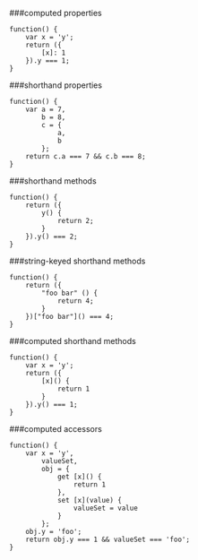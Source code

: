 ###computed properties
          
```
function() {
    var x = 'y';
    return ({
        [x]: 1
    }).y === 1;
}
```
###shorthand properties
          
```
function() {
    var a = 7,
        b = 8,
        c = {
            a,
            b
        };
    return c.a === 7 && c.b === 8;
}
```
###shorthand methods
          
```
function() {
    return ({
        y() {
            return 2;
        }
    }).y() === 2;
}
```
###string-keyed shorthand methods
          
```
function() {
    return ({
        "foo bar" () {
            return 4;
        }
    })["foo bar"]() === 4;
}
```
###computed shorthand methods
          
```
function() {
    var x = 'y';
    return ({
        [x]() {
            return 1
        }
    }).y() === 1;
}
```
###computed accessors
          
```
function() {
    var x = 'y',
        valueSet,
        obj = {
            get [x]() {
                return 1
            },
            set [x](value) {
                valueSet = value
            }
        };
    obj.y = 'foo';
    return obj.y === 1 && valueSet === 'foo';
}
```
